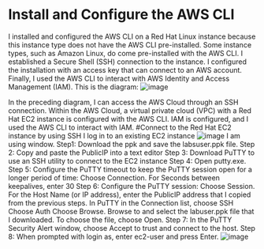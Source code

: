 # Install and Configure the AWS CLI
I installed and configured the AWS CLI on a Red Hat Linux instance because this instance type does not have the AWS CLI pre-installed. Some instance types, such as Amazon Linux, do come pre-installed with the AWS CLI.
I established a Secure Shell (SSH) connection to the instance.
I configured the installation with an access key that can connect to an AWS account. Finally, I used the AWS CLI to interact with AWS Identity and Access Management (IAM).
This is the diagram:
![image](https://github.com/rashmisinha07/aws_restart/assets/62481476/7b66c19a-5e14-4068-a441-d3ae54a5e94a)

In the preceding diagram, I can access the AWS Cloud through an SSH connection. Within the AWS Cloud, a virtual private cloud (VPC) with a Red Hat EC2 instance is configured with the AWS CLI. IAM is configured, and I used the AWS CLI to interact with IAM.
#Connect to the Red Hat EC2 instance by using SSH
 I log in to an existing EC2 instance
 ![image](https://github.com/rashmisinha07/aws_restart/assets/62481476/f4b677f8-76c3-427e-aca3-a602fdccd025)
I am using window.
Step1: Download the ppk and save the labsuser.ppk file.
Step 2: Copy and paste the PublicIP into a text editor
Step 3: Download PuTTY to use an SSH utility to connect to the EC2 instance
Step 4: Open putty.exe.
Step 5: Configure the PuTTY timeout to keep the PuTTY session open for a longer period of time:
                Choose Connection.
                For Seconds between keepalives, enter 30
Step 6: Configure the PuTTY session:
              Choose Session.
              For the Host Name (or IP address), enter the PublicIP address that I copied from the previous steps.
               In PuTTY in the Connection list, choose SSH 
               Choose Auth
                Choose Browse.
                Browse to and select the labuser.ppk file that I downloaded.
                To choose the file, choose Open.
Step 7: In the PuTTY Security Alert window, choose Accept to trust and connect to the host.
Step 8: When prompted with login as, enter ec2-user and press Enter.
![image](https://github.com/rashmisinha07/aws_restart/assets/62481476/7fc34eed-2a3b-4847-b500-85136b327173)
